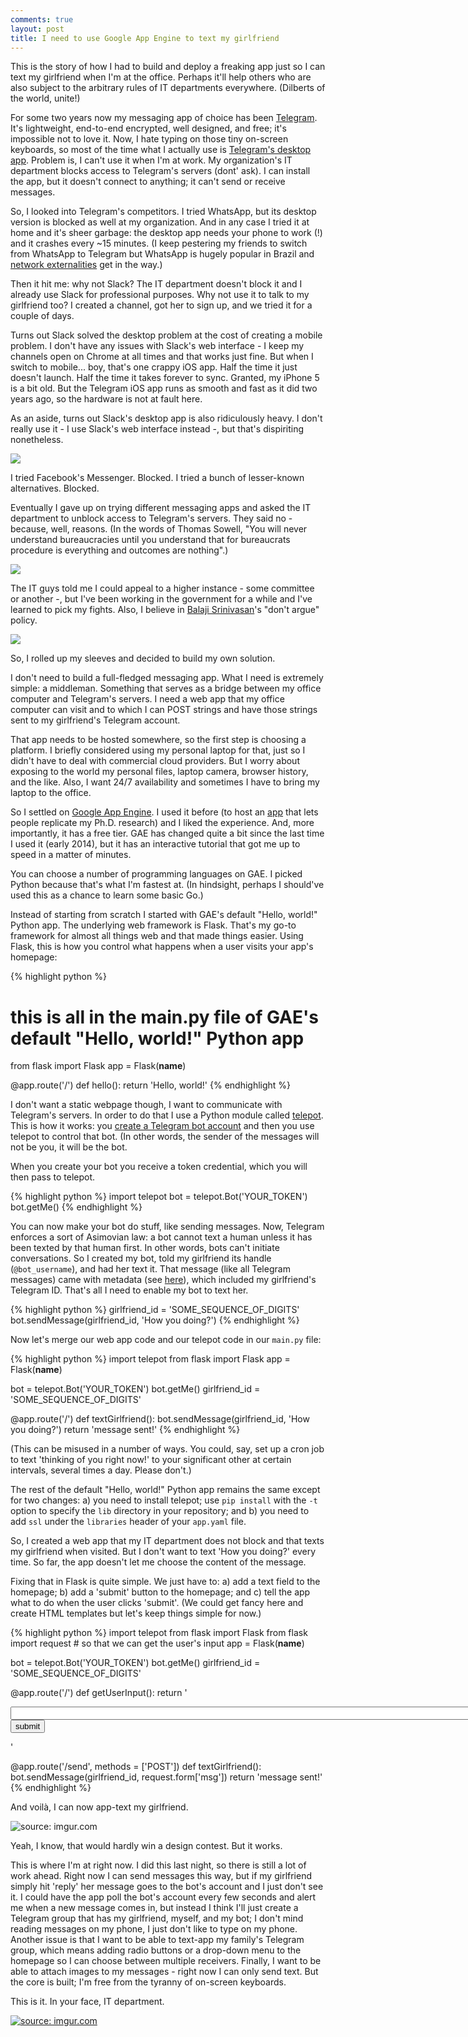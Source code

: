 ```yaml
---
comments: true
layout: post
title: I need to use Google App Engine to text my girlfriend
---
```


This is the story of how I had to build and deploy a freaking app just so I can text my girlfriend when I'm at the office. Perhaps it'll help others who are also subject to the arbitrary rules of IT departments everywhere. (Dilberts of the world, unite!)

For some two years now my messaging app of choice has been [Telegram](https://telegram.org/). It's lightweight, end-to-end encrypted, well designed, and free; it's impossible not to love it. Now, I hate typing on those tiny on-screen keyboards, so most of the time what I actually use is [Telegram's desktop app](https://desktop.telegram.org/). Problem is, I can't use it when I'm at work. My organization's IT department blocks access to Telegram's servers (dont' ask). I can install the app, but it doesn't connect to anything; it can't send or receive messages.

So, I looked into Telegram's competitors. I tried WhatsApp, but its desktop version is blocked as well at my organization. And in any case I tried it at home and it's sheer garbage: the desktop app needs your phone to work (!) and it crashes every ~15 minutes. (I keep pestering my friends to switch from WhatsApp to Telegram but WhatsApp is hugely popular in Brazil and [network externalities](https://en.wikipedia.org/wiki/Network_effect) get in the way.)

Then it hit me: why not Slack? The IT department doesn't block it and I already use Slack for professional purposes. Why not use it to talk to my girlfriend too? I created a channel, got her to sign up, and we tried it for a couple of days.

Turns out Slack solved the desktop problem at the cost of creating a mobile problem. I don't have any issues with Slack's web interface - I keep my channels open on Chrome at all times and that works just fine. But when I switch to mobile... boy, that's one crappy iOS app. Half the time it just doesn't launch. Half the time it takes forever to sync. Granted, my iPhone 5 is a bit old. But the Telegram iOS app runs as smooth and fast as it did two years ago, so the hardware is not at fault here.

As an aside, turns out Slack's desktop app is also ridiculously heavy. I don't really use it - I use Slack's web interface instead -, but that's dispiriting nonetheless.

<a href="https://twitter.com/popey/status/793399003463516160"><img src="http://i.imgur.com/JTqVW8b.png"></a>

I tried Facebook's Messenger. Blocked. I tried a bunch of lesser-known alternatives. Blocked.

Eventually I gave up on trying different messaging apps and asked the IT department to unblock access to Telegram's servers. They said no - because, well, reasons. (In the words of Thomas Sowell, "You will never understand bureaucracies until you understand that for bureaucrats procedure is everything and outcomes are nothing".)

<a href="http://dilbert.com/strip/2007-11-16"><img src="http://i.imgur.com/H6Sd4l5.png"></a>

The IT guys told me I could appeal to a higher instance - some committee or another -, but I've been working in the government for a while and I've learned to pick my fights. Also, I believe in [Balaji Srinivasan](https://twitter.com/balajis?lang=en)'s "don't argue" policy.

<a href="https://twitter.com/balajis/status/753773388452073472"><img src="http://i.imgur.com/bSSLQNn.png"></a>

So, I rolled up my sleeves and decided to build my own solution.

I don't need to build a full-fledged messaging app. What I need is extremely simple: a middleman. Something that serves as a bridge between my office computer and Telegram's servers. I need a web app that my office computer can visit and to which I can POST strings and have those strings sent to my girlfriend's Telegram account.

That app needs to be hosted somewhere, so the first step is choosing a platform. I briefly considered using my personal laptop for that, just so I didn't have to deal with commercial cloud providers. But I worry about exposing to the world my personal files, laptop camera, browser history, and the like. Also, I want 24/7 availability and sometimes I have to bring my laptop to the office.

So I settled on [Google App Engine](https://appengine.google.com/). I used it before (to host an [app](http://democracy-scores.org/) that lets people replicate my Ph.D. research) and I liked the experience. And, more importantly, it has a free tier. GAE has changed quite a bit since the last time I used it (early 2014), but it has an interactive tutorial that got me up to speed in a matter of minutes.

You can choose a number of programming languages on GAE. I picked Python because that's what I'm fastest at. (In hindsight, perhaps I should've used this as a chance to learn some basic Go.)

Instead of starting from scratch I started with GAE's default "Hello, world!" Python app. The underlying web framework is Flask. That's my go-to framework for almost all things web and that made things easier. Using Flask, this is how you control what happens when a user visits your app's homepage:

{% highlight python %}
# this is all in the main.py file of GAE's default "Hello, world!" Python app
from flask import Flask
app = Flask(__name__)

@app.route('/')
def hello():
    return 'Hello, world!'
{% endhighlight %}

I don't want a static webpage though, I want to communicate with Telegram's servers. In order to do that I use a Python module called [telepot](https://github.com/nickoala/telepot). This is how it works: you [create a Telegram bot account](https://core.telegram.org/bots) and then you use telepot to control that bot. (In other words, the sender of the messages will not be you, it will be the bot.

When you create your bot you receive a token credential, which you will then pass to telepot.

{% highlight python %}
import telepot
bot = telepot.Bot('YOUR_TOKEN')
bot.getMe()
{% endhighlight %}

You can now make your bot do stuff, like sending messages. Now, Telegram enforces a sort of Asimovian law: a bot cannot text a human unless it has been texted by that human first. In other words, bots can't initiate conversations. So I created my bot, told my girlfriend its handle (`@bot_username`), and had her text it. That message (like all Telegram messages) came with metadata (see [here](http://telepot.readthedocs.io/en/latest/#receive-messages)), which included my girlfriend's Telegram ID. That's all I need to enable my bot to text her.

{% highlight python %}
girlfriend_id = 'SOME_SEQUENCE_OF_DIGITS'
bot.sendMessage(girlfriend_id, 'How you doing?')
{% endhighlight %}

Now let's merge our web app code and our telepot code in our `main.py` file:

{% highlight python %}
import telepot
from flask import Flask
app = Flask(__name__)

bot = telepot.Bot('YOUR_TOKEN')
bot.getMe()
girlfriend_id = 'SOME_SEQUENCE_OF_DIGITS'

@app.route('/')
def textGirlfriend():
    bot.sendMessage(girlfriend_id, 'How you doing?')
    return 'message sent!'
{% endhighlight %}

(This can be misused in a number of ways. You could, say, set up a cron job to text 'thinking of you right now!' to your significant other at certain intervals, several times a day. Please don't.)

The rest of the default "Hello, world!" Python app remains the same except for two changes: a) you need to install telepot; use `pip install` with the `-t` option to specify the `lib` directory in your repository; and b) you need to add `ssl` under the `libraries` header of your `app.yaml` file.

So, I created a web app that my IT department does not block and that texts my girlfriend when visited. But I don't want to text 'How you doing?' every time. So far, the app doesn't let me choose the content of the message.

Fixing that in Flask is quite simple. We just have to: a) add a text field to the homepage; b) add a 'submit' button to the homepage; and c) tell the app what to do when the user clicks 'submit'. (We could get fancy here and create HTML templates but let's keep things simple for now.)

{% highlight python %}
import telepot
from flask import Flask
from flask import request # so that we can get the user's input
app = Flask(__name__)

bot = telepot.Bot('YOUR_TOKEN')
bot.getMe()
girlfriend_id = 'SOME_SEQUENCE_OF_DIGITS'

@app.route('/')
def getUserInput():
    return '<form method="POST" action="/send"><input type="text" name="msg" size="150"><br><input type="submit" value="submit"></form>'

@app.route('/send', methods = ['POST'])
def textGirlfriend():
    bot.sendMessage(girlfriend_id, request.form['msg'])
    return 'message sent!'
{% endhighlight %}

And voilà, I can now app-text my girlfriend.

<img src="http://i.imgur.com/VeHxBPU.png" title="source: imgur.com" />

Yeah, I know, that would hardly win a design contest. But it works.

This is where I'm at right now. I did this last night, so there is still a lot of work ahead. Right now I can send messages this way, but if my girlfriend simply hit 'reply' her message goes to the bot's account and I just don't see it. I could have the app poll the bot's account every few seconds and alert me when a new message comes in, but instead I think I'll just create a Telegram group that has my girlfriend, myself, and my bot; I don't mind reading messages on my phone, I just don't like to type on my phone. Another issue is that I want to be able to text-app my family's Telegram group, which means adding radio buttons or a drop-down menu to the homepage so I can choose between multiple receivers. Finally, I want to be able to attach images to my messages - right now I can only send text. But the core is built; I'm free from the tyranny of on-screen keyboards.

This is it. In your face, IT department.

<a href="http://imgur.com/Dw0FeG5"><img src="http://i.imgur.com/Dw0FeG5.jpg" title="source: imgur.com" /></a>